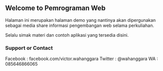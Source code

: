## Welcome to Pemrograman Web

Halaman ini merupakan halaman demo yang nantinya akan dipergunakan sebagai media share informasi pengembangan web selama perkuliahan.

Selalu simak materi dan contoh aplikasi yang tersedia disini.

### Support or Contact

Facebook : facebook.com/victor.wahanggara
Twitter : @wahanggara
WA  : 085646866065
